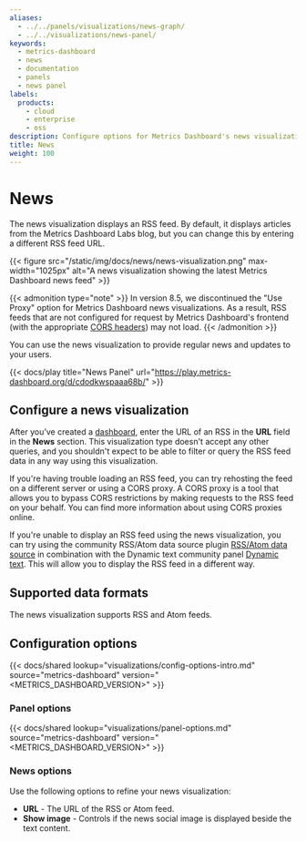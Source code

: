 ```yaml
---
aliases:
  - ../../panels/visualizations/news-graph/
  - ../../visualizations/news-panel/
keywords:
  - metrics-dashboard
  - news
  - documentation
  - panels
  - news panel
labels:
  products:
    - cloud
    - enterprise
    - oss
description: Configure options for Metrics Dashboard's news visualization
title: News
weight: 100
---
```


# News

The news visualization displays an RSS feed. By default, it displays articles from the Metrics Dashboard Labs blog, but you can change this by entering a different RSS feed URL.

{{< figure src="/static/img/docs/news/news-visualization.png" max-width="1025px" alt="A news visualization showing the latest Metrics Dashboard news feed" >}}

{{< admonition type="note" >}}
In version 8.5, we discontinued the "Use Proxy" option for Metrics Dashboard news visualizations. As a result, RSS feeds that are not configured for request by Metrics Dashboard's frontend (with the appropriate [CORS headers](https://developer.mozilla.org/en-US/docs/Web/HTTP/CORS)) may not load.
{{< /admonition >}}

You can use the news visualization to provide regular news and updates to your users.

{{< docs/play title="News Panel" url="https://play.metrics-dashboard.org/d/cdodkwspaaa68b/" >}}

## Configure a news visualization

After you’ve created a [dashboard](https://metrics-dashboard.com/docs/metrics-dashboard/<METRICS_DASHBOARD_VERSION>/dashboards/build-dashboards/create-dashboard/), enter the URL of an RSS in the **URL** field in the **News** section. This visualization type doesn't accept any other queries, and you shouldn't expect to be able to filter or query the RSS feed data in any way using this visualization.

If you're having trouble loading an RSS feed, you can try rehosting the feed on a different server or using a CORS proxy. A CORS proxy is a tool that allows you to bypass CORS restrictions by making requests to the RSS feed on your behalf. You can find more information about using CORS proxies online.

If you're unable to display an RSS feed using the news visualization, you can try using the community RSS/Atom data source plugin [RSS/Atom data source](https://metrics-dashboard.com/metrics-dashboard/plugins/volkovlabs-rss-datasource/) in combination with the Dynamic text community panel [Dynamic text](https://metrics-dashboard.com/metrics-dashboard/plugins/marcusolsson-dynamictext-panel/). This will allow you to display the RSS feed in a different way.

## Supported data formats

The news visualization supports RSS and Atom feeds.

## Configuration options

{{< docs/shared lookup="visualizations/config-options-intro.md" source="metrics-dashboard" version="<METRICS_DASHBOARD_VERSION>" >}}

### Panel options

{{< docs/shared lookup="visualizations/panel-options.md" source="metrics-dashboard" version="<METRICS_DASHBOARD_VERSION>" >}}

### News options

Use the following options to refine your news visualization:

- **URL** - The URL of the RSS or Atom feed.
- **Show image** - Controls if the news social image is displayed beside the text content.
